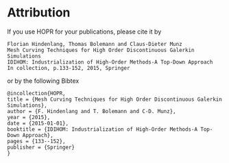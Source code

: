 # Attribution

If you use HOPR for your publications, please cite it by
```
Florian Hindenlang, Thomas Bolemann and Claus-Dieter Munz
Mesh Curving Techniques for High Order Discontinuous Galerkin Simulations
IDIHOM: Industrialization of High-Order Methods-A Top-Down Approach
In collection, p.133-152, 2015, Springer
```
or by the following Bibtex

    @incollection{HOPR,
    title = {Mesh Curving Techniques for High Order Discontinuous Galerkin Simulations},
    author = {F. Hindenlang and T. Bolemann and C-D. Munz},
    year = {2015},
    date = {2015-01-01},
    booktitle = {IDIHOM: Industrialization of High-Order Methods-A Top-Down Approach},
    pages = {133--152},
    publisher = {Springer}
    }
